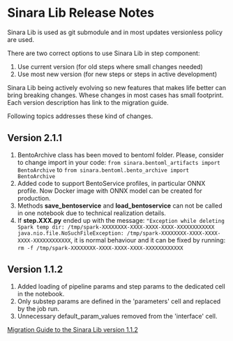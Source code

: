 # Sinara Lib Release Notes
Sinara Lib is used as git submodule and in most updates versionless policy are used.

There are two correct options to use Sinara Lib in step component:
1. Use current version (for old steps where small changes needed)
2. Use most new version (for new steps or steps in active development)

Sinara Lib being actively evolving so new features that makes life better can bring breaking changes. Whese changes in most cases has small footprint. Each version description has link to the migration guide.

Following topics addresses these kind of changes.

## Version 2.1.1
1. BentoArchive class has been moved to bentoml folder. Please, consider to change import in your code:
   ```from sinara.bentoml_artifacts import BentoArchive``` to ```from sinara.bentoml.bento_archive import BentoArchive```
2. Added code to support BentoService profiles, in particular ONNX profile. Now Docker image with ONNX model can be created for production.
3. Methods **save_bentoservice** and **load_bentoservice** can not be called in one notebook due to technical realization details.
4. If **step.XXX.py** ended up with the message: ```"Exception while deleting Spark temp dir: /tmp/spark-XXXXXXXX-XXXX-XXXX-XXXX-XXXXXXXXXXXX java.nio.file.NoSuchFileException: /tmp/spark-XXXXXXXX-XXXX-XXXX-XXXX-XXXXXXXXXXXX```, it is normal behaviour and it can be fixed by running:
```rm -f /tmp/spark-XXXXXXXX-XXXX-XXXX-XXXX-XXXXXXXXXXXX```

## Version 1.1.2
1. Added loading of pipeline params and step params to the dedicated cell in the notebook.
2. Only substep params are defined in the 'parameters' cell and replaced by the job run.
3. Unnecessary default_param_values removed from the 'interface' cell.

[Migration Guide to the Sinara Lib version 1.1.2](https://github.com/4-DS/sinara/blob/main/SINARA_1.1.2_MIGRATION_GUIDE.md)

